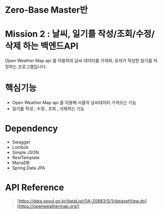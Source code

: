 Zero-Base Master반
=========
Mission 2 : 날씨, 일기를 작성/조회/수정/삭제 하는 백엔드API
========
Open Weather Map api 를 이용하여 날씨 데이터를 가져와, 유저가 작성한 일기를 저장하는 프로그램입니다.


# 핵심기능
* Open Weather Map api 를 이용해 서울의 날씨데이터 가져오는 기능
* 일기를 작성 , 수정 , 조회 , 삭제하는 기능

# Dependency
* Swagger
* Lombok
* Simple JSON
* RestTemplate
* MariaDB
* Spring Data JPA
  
# API Reference
> [https://data.seoul.go.kr/dataList/OA-20883/S/1/datasetView.do](https://openweathermap.org/)








